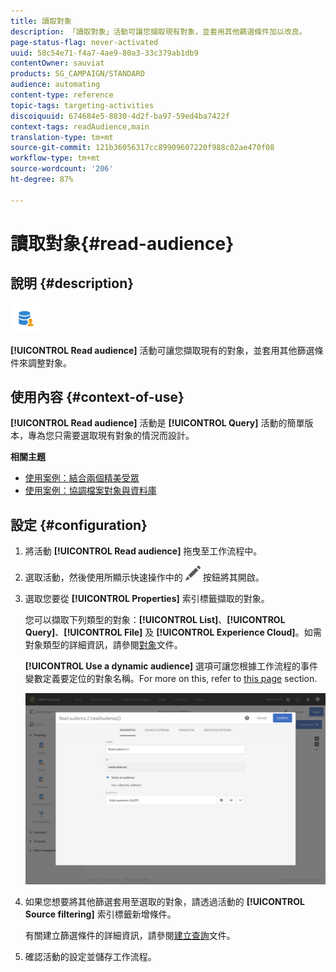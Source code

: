 ```yaml
---
title: 讀取對象
description: 「讀取對象」活動可讓您擷取現有對象，並套用其他篩選條件加以改良。
page-status-flag: never-activated
uuid: 58c54e71-f4a7-4ae9-80a3-33c379ab1db9
contentOwner: sauviat
products: SG_CAMPAIGN/STANDARD
audience: automating
content-type: reference
topic-tags: targeting-activities
discoiquuid: 674684e5-8830-4d2f-ba97-59ed4ba7422f
context-tags: readAudience,main
translation-type: tm+mt
source-git-commit: 121b36056317cc89909607220f988c02ae470f08
workflow-type: tm+mt
source-wordcount: '206'
ht-degree: 87%

---
```



# 讀取對象{#read-audience}

## 說明 {#description}

![](assets/prefill.png)

**[!UICONTROL Read audience]** 活動可讓您擷取現有的對象，並套用其他篩選條件來調整對象。

## 使用內容 {#context-of-use}

**[!UICONTROL Read audience]** 活動是 **[!UICONTROL Query]** 活動的簡單版本，專為您只需要選取現有對象的情況而設計。

**相關主題**

* [使用案例：結合兩個精美受眾](../../automating/using/union-on-two-refined-audiences.md)
* [使用案例：協調檔案對象與資料庫](../../automating/using/reconcile-file-audience-with-database.md)

## 設定 {#configuration}

1. 將活動 **[!UICONTROL Read audience]** 拖曳至工作流程中。
1. 選取活動，然後使用所顯示快速操作中的 ![](assets/edit_darkgrey-24px.png) 按鈕將其開啟。
1. 選取您要從 **[!UICONTROL Properties]** 索引標籤擷取的對象。

   您可以擷取下列類型的對象：**[!UICONTROL List]**、**[!UICONTROL Query]**、**[!UICONTROL File]** 及 **[!UICONTROL Experience Cloud]**。如需對象類型的詳細資訊，請參閱[對象](../../audiences/using/about-audiences.md)文件。

   **[!UICONTROL Use a dynamic audience]** 選項可讓您根據工作流程的事件變數定義要定位的對象名稱。For more on this, refer to [this page](../../automating/using/customizing-workflow-external-parameters.md) section.

   ![](assets/readaudience_activity1.png)

1. 如果您想要將其他篩選套用至選取的對象，請透過活動的 **[!UICONTROL Source filtering]** 索引標籤新增條件。

   有關建立篩選條件的詳細資訊，請參閱[建立查詢](../../automating/using/editing-queries.md#creating-queries)文件。

1. 確認活動的設定並儲存工作流程。
